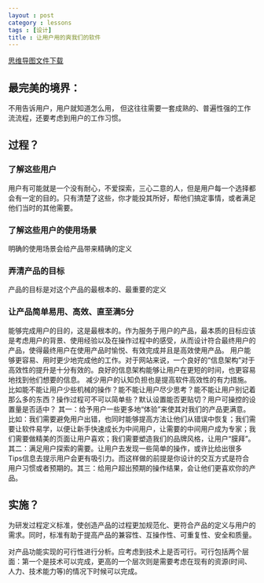 ```yaml
---
layout : post
category : lessons
tags : [设计]
title : 让用户用的爽我们的软件
---
```

[思维导图文件下载](http://bkzxp.github.com)

## 最完美的境界：

不用告诉用户，用户就知道怎么用， 但这往往需要一套成熟的、普遍性强的工作流流程，还要考虑到用户的工作习惯。


## 过程？


### 了解这些用户

用户有可能就是一个没有耐心，不爱探索，三心二意的人，但是用户每一个选择都会有一定的目的。只有清楚了这些，你才能投其所好，帮他们搞定事情，或者满足他们当时的其他需要。

### 了解这些用户的使用场景

明确的使用场景会给产品带来精确的定义

### 弄清产品的目标

产品的目标是对这个产品的最根本的、最重要的定义

### 让产品简单易用、高效、直至满5分

能够完成用户的目的，这是最根本的。作为服务于用户的产品，最本质的目标应该是考虑用户的背景、使用经验以及在操作过程中的感受，从而设计符合最终用户的产品，使得最终用户在使用产品时愉悦、有效完成并且是高效使用产品。
用户能够更容易、用时更少地完成他的工作。对于网站来说，一个良好的“信息架构”对于高效性的提升是十分有效的。良好的信息架构能够让用户在更短的时间，也更容易地找到他们想要的信息。 减少用户的认知负担也是提高软件高效性的有力措施。比如能不能让用户少些机械的操作？能不能让用户尽少思考？能不能让用户别记着那么多的东西？操作过程可不可以简单些？默认设置能否更贴切？用户可操控的设置量是否适中？
其一：给予用户一些更多地“体验”来使其对我们的产品更满意。 比如：我们需要避免用户出错，也同时能够提高方法让他们从错误中恢复；我们需要让软件易学，以便让新手快速成长为中间用户，让需要的中间用户成为专家；我们需要做精美的页面让用户喜欢；我们需要塑造我们的品牌风格，让用户“膜拜”。其二：满足用户探索的需要。让用户去发现一些简单的操作，或许比给出很多Tips信息去提示用户会更有吸引力。而这样做的前提是你设计的交互方式是符合用户习惯或者预期的。其三：给用户超出预期的操作结果，会让他们更喜欢你的产品。

## 实施？

为研发过程定义标准，使创造产品的过程更加规范化、更符合产品的定义与用户的需求。同时，标准有助于提高产品的兼容性、互操作性、可重复性、安全和质量。

对产品功能实现的可行性进行分析。应考虑到技术上是否可行。可行包括两个层面：第一个是技术可以完成，更高的一个层次则是需要考虑在现有的资源(时间、人力、技术能力等)的情况下时候可以完成。
